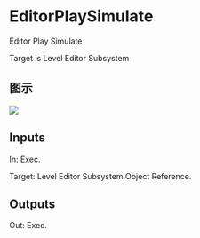 # EditorPlaySimulate

Editor Play Simulate

Target is Level Editor Subsystem

## 图示

![]($-20221218-18504813.png)

## Inputs

In: Exec.

Target: Level Editor Subsystem Object Reference.  

## Outputs

Out: Exec.

